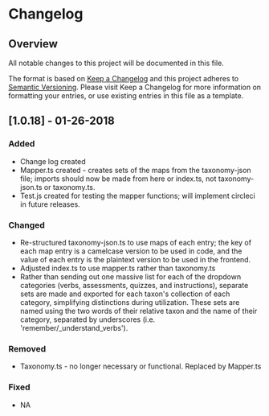 # Changelog

## Overview

All notable changes to this project will be documented in this file.

The format is based on [Keep a Changelog](http://keepachangelog.com/en/1.0.0/)
and this project adheres to [Semantic Versioning](http://semver.org/spec/v2.0.0.html).
Please visit Keep a Changelog for more information on formatting your entries, or use existing entries in this file as a template.

## [1.0.18] - 01-26-2018

### Added

- Change log created
- Mapper.ts created - creates sets of the maps from the taxonomy-json file; imports should now be made from here or index.ts, not taxonomy-json.ts or taxonomy.ts.
- Test.js created for testing the mapper functions; will implement circleci in future releases.

### Changed

- Re-structured taxonomy-json.ts to use maps of each entry; the key of each map entry is a camelcase version to be used in code, and the value of each entry is the plaintext version to be used in the frontend.
- Adjusted index.ts to use mapper.ts rather than taxonomy.ts
- Rather than sending out one massive list for each of the dropdown categories (verbs, assessments, quizzes, and instructions), separate sets are made and exported for each taxon's collection of each category, simplifying distinctions during utilization. These sets are named using the two words of their relative taxon and the name of their category, separated by underscores (i.e. 'remember/\_understand\_verbs').

### Removed

- Taxonomy.ts - no longer necessary or functional. Replaced by Mapper.ts

### Fixed

- NA
